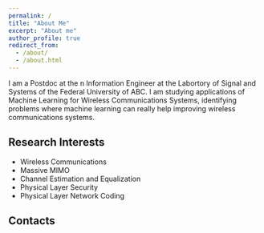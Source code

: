 ```yaml
---
permalink: /
title: "About Me"
excerpt: "About me"
author_profile: true
redirect_from: 
  - /about/
  - /about.html
---
```


I am a Postdoc at the n Information Engineer at the Labortory of Signal and Systems of the Federal University of ABC.
I am studying applications of Machine Learning for Wireless Communications Systems, identifying problems where machine learning can really help improving wireless communications systems.



Research Interests
------

- Wireless Communications
- Massive MIMO
- Channel Estimation and Equalization
- Physical Layer Security
- Physical Layer Network Coding

Contacts
-----

